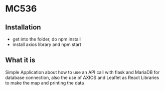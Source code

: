 # MC536

## Installation
 
 - get into the folder, do npm install
 - install axios library and npm start
 
## What it is

 Simple Application about how to use an API call with flask and MariaDB for database connection, also the use of AXIOS and Leaflet as React Libraries to make the map and printing the data
  
